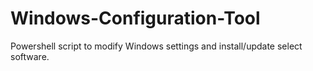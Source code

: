 # Windows-Configuration-Tool
Powershell script to modify Windows settings and install/update select software.
